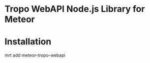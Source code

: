 Tropo WebAPI Node.js Library for Meteor
=======================================



Installation
============

mrt add meteor-tropo-webapi
